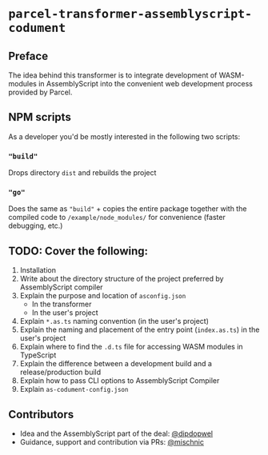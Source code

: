 # `parcel-transformer-assemblyscript-codument`

## Preface
The idea behind this transformer is to integrate development of WASM-modules in AssemblyScript
into the convenient web development process provided by Parcel.


## NPM scripts
As a developer you'd be mostly interested in the following two scripts:
### `"build"` 
Drops directory `dist` and rebuilds the project  
### `"go"`
Does the same as `"build"` + copies the entire package together with the compiled code to `/example/node_modules/` for convenience (faster debugging, etc.)

## TODO: Cover the following:
1. Installation
2. Write about the directory structure of the project preferred by AssemblyScript compiler
3. Explain the purpose and location of `asconfig.json`
    * In the transformer
    * In the user's project
4. Explain `*.as.ts` naming convention (in the user's project)
5. Explain the naming and placement of the entry point (`index.as.ts`) in the user's project
6. Explain where to find the `.d.ts` file for accessing WASM modules in TypeScript
7. Explain the difference between a development build and a release/production build
8. Explain how to pass CLI options to AssemblyScript Compiler
9. Explain `as-codument-config.json`

## Contributors
- Idea and the AssemblyScript part of the deal: [@dipdopwel](https://github.com/dipdowel)
- Guidance, support and contribution via PRs: [@mischnic](https://github.com/mischnic)